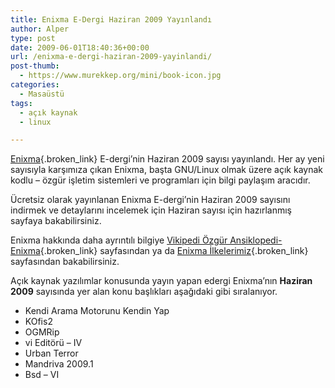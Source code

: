 ```yaml
---
title: Enixma E-Dergi Haziran 2009 Yayınlandı
author: Alper
type: post
date: 2009-06-01T18:40:36+00:00
url: /enixma-e-dergi-haziran-2009-yayinlandi/
post-thumb:
  - https://www.murekkep.org/mini/book-icon.jpg
categories:
  - Masaüstü
tags:
  - açık kaynak
  - linux

---
```

[Enixma][1]{.broken_link} E-dergi&#8217;nin Haziran 2009 sayısı yayınlandı. Her ay yeni sayısıyla karşımıza çıkan Enixma, başta GNU/Linux olmak üzere açık kaynak kodlu &#8211; özgür işletim sistemleri ve programları için bilgi paylaşım aracıdır. 

Ücretsiz olarak yayınlanan Enixma E-dergi’nin Haziran 2009 sayısını indirmek ve detaylarını incelemek için Haziran sayısı için hazırlanmış sayfaya bakabilirsiniz.

Enixma hakkında daha ayrıntılı bilgiye [Vikipedi Özgür Ansiklopedi-Enixma][2]{.broken_link} sayfasından ya da [Enixma İlkelerimiz][3]{.broken_link} sayfasından bakabilirsiniz.

Açık kaynak yazılımlar konusunda yayın yapan edergi Enixma’nın **Haziran 2009** sayısında yer alan konu başlıkları aşağıdaki gibi sıralanıyor.

  * Kendi Arama Motorunu Kendin Yap
  * KOfis2
  * OGMRip
  * vi Editörü &#8211; IV
  * Urban Terror
  * Mandriva 2009.1
  * Bsd &#8211; VI

 [1]: https://www.enixma.org/
 [2]: https://tr.wikipedia.org/wiki/Enixma
 [3]: https://www.enixma.org/ilkeler.html